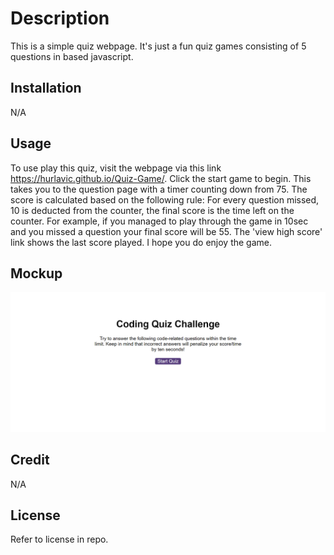 # Description
This is a simple quiz webpage. It's just a fun quiz games consisting of 5 questions in based javascript.

## Installation
N/A

## Usage
To use play this quiz, visit the webpage via this link https://hurlavic.github.io/Quiz-Game/. Click the start game to begin. This takes you to the question page with a timer counting down from 75. The score is calculated based on the following rule: For every question missed, 10 is deducted from the counter, the final score is the time left on the counter. For example, if you managed to play through the game in 10sec and you missed a question your final score will be 55. The 'view high score' link shows the last score played. I hope you do enjoy the game.

## Mockup
![alt text](./assests/image/mock%20up.png)

## Credit
N/A

## License
Refer to license in repo.